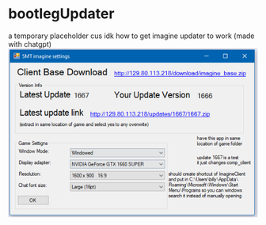 # bootlegUpdater
a temporary placeholder cus idk how to get imagine updater to work (made with chatgpt)
![altext](https://github.com/demoncater/bootlegUpdater/blob/main/image.png)
